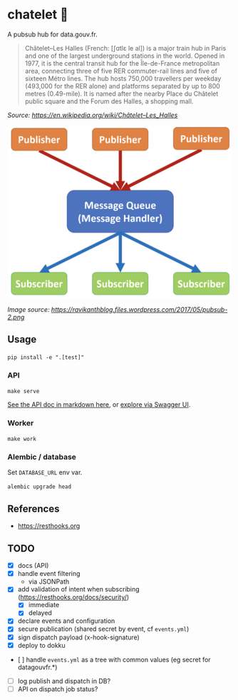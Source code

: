 # chatelet 🚉

A pubsub hub for data.gouv.fr.

> Châtelet–Les Halles (French: [ʃɑtlɛ le al]) is a major train hub in Paris and one of the largest underground stations in the world. Opened in 1977, it is the central transit hub for the Île-de-France metropolitan area, connecting three of five RER commuter-rail lines and five of sixteen Métro lines. The hub hosts 750,000 travellers per weekday (493,000 for the RER alone) and platforms separated by up to 800 metres (0.49-mile). It is named after the nearby Place du Châtelet public square and the Forum des Halles, a shopping mall.

_Source: https://en.wikipedia.org/wiki/Châtelet–Les_Halles_

![](docs/img/pubsub.png)

_Image source: https://ravikanthblog.files.wordpress.com/2017/05/pubsub-2.png_

## Usage

`pip install -e ".[test]"`

### API

`make serve`

[See the API doc in markdown here](docs/apidoc.md), or [explore via Swagger UI](https://petstore.swagger.io/?url=https://raw.githubusercontent.com/abulte/chatelet/master/docs/swagger.json).

### Worker

`make work`

### Alembic / database

Set `DATABASE_URL` env var.

`alembic upgrade head`

## References

- https://resthooks.org

## TODO

- [x] docs (API)
- [x] handle event filtering
    - via JSONPath
- [x] add validation of intent when subscribing (https://resthooks.org/docs/security/)
    - [x] immediate
    - [x] delayed
- [x] declare events and configuration
- [x] secure publication (shared secret by event, cf `events.yml`)
- [x] sign dispatch payload (x-hook-signature)
- [x] deploy to dokku
- [ ] handle `events.yml` as a tree with common values (eg secret for datagouvfr.*)
- [ ] log publish and dispatch in DB?
- [ ] API on dispatch job status?
